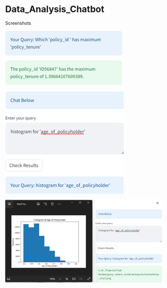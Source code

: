 # Data_Analysis_Chatbot

Screenshots

![alt text](image.png)

![alt text](image-1.png)

![alt text](image-2.png)



